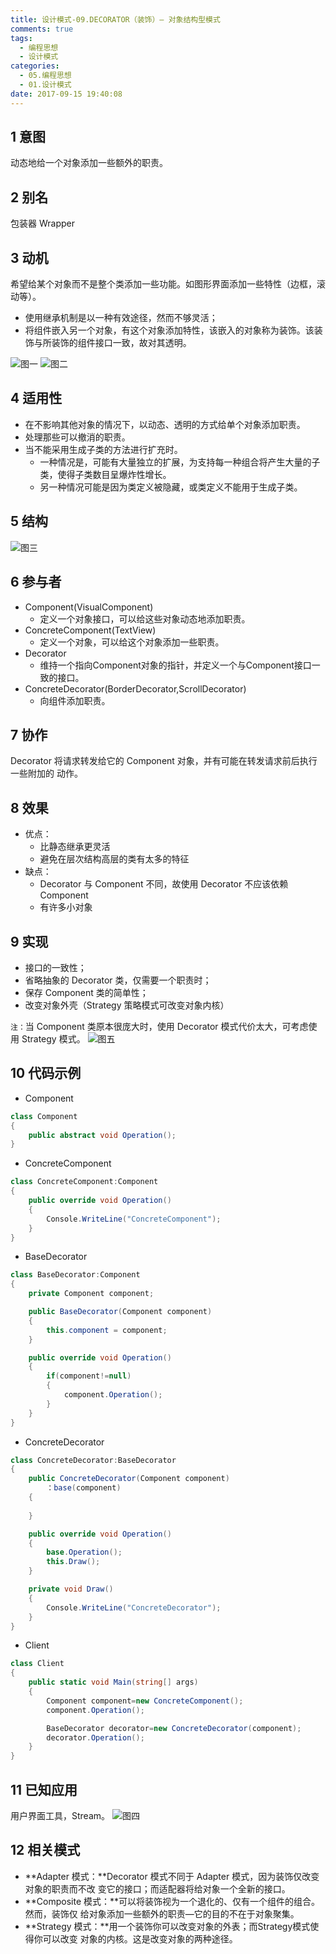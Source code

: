 ```yaml
---
title: 设计模式-09.DECORATOR（装饰）— 对象结构型模式
comments: true
tags:
  - 编程思想
  - 设计模式
categories:
  - 05.编程思想
  - 01.设计模式
date: 2017-09-15 19:40:08
---
```

## 1 意图

动态地给一个对象添加一些额外的职责。

## 2 别名

包装器 Wrapper

## 3 动机

希望给某个对象而不是整个类添加一些功能。如图形界面添加一些特性（边框，滚动等）。
- 使用继承机制是以一种有效途径，然而不够灵活；
- 将组件嵌入另一个对象，有这个对象添加特性，该嵌入的对象称为装饰。该装饰与所装饰的组件接口一致，故对其透明。

![图一](/images/posts/装饰1.png)
![图二](/images/posts/装饰2.png)
<!--more-->

## 4 适用性

- 在不影响其他对象的情况下，以动态、透明的方式给单个对象添加职责。
- 处理那些可以撤消的职责。
- 当不能采用生成子类的方法进行扩充时。
    - 一种情况是，可能有大量独立的扩展，为支持每一种组合将产生大量的子类，使得子类数目呈爆炸性增长。
    - 另一种情况可能是因为类定义被隐藏，或类定义不能用于生成子类。

## 5 结构

![图三](/images/posts/装饰3.png)

## 6 参与者

- Component(VisualComponent)
    - 定义一个对象接口，可以给这些对象动态地添加职责。
- ConcreteComponent(TextView)
    - 定义一个对象，可以给这个对象添加一些职责。
- Decorator
    - 维持一个指向Component对象的指针，并定义一个与Component接口一致的接口。
- ConcreteDecorator(BorderDecorator,ScrollDecorator)
    - 向组件添加职责。

## 7 协作

Decorator 将请求转发给它的 Component 对象，并有可能在转发请求前后执行一些附加的
动作。

## 8 效果

- 优点：
    - 比静态继承更灵活
    - 避免在层次结构高层的类有太多的特征
- 缺点：
    - Decorator 与 Component 不同，故使用 Decorator 不应该依赖 Component
    - 有许多小对象

## 9 实现

- 接口的一致性；
- 省略抽象的 Decorator 类，仅需要一个职责时；
- 保存 Component 类的简单性；
- 改变对象外壳（Strategy 策略模式可改变对象内核）

`注：`当 Component 类原本很庞大时，使用 Decorator 模式代价太大，可考虑使用 Strategy 模式。
![图五](/images/posts/装饰5.png)

## 10 代码示例

- Component
```c#
class Component
{
    public abstract void Operation();
}
```
- ConcreteComponent
```c#
class ConcreteComponent:Component
{
    public override void Operation()
    {
        Console.WriteLine("ConcreteComponent");
    }
}
```
- BaseDecorator
```c#
class BaseDecorator:Component
{
    private Component component;

    public BaseDecorator(Component component)
    {
        this.component = component;
    }

    public override void Operation()
    {       
        if(component!=null)
        {
            component.Operation();
        }       
    }   
}
```
- ConcreteDecorator
```c#
class ConcreteDecorator:BaseDecorator
{
    public ConcreteDecorator(Component component)
        ：base(component)
    {
        
    }

    public override void Operation()
    {       
        base.Operation();
        this.Draw();
    } 

    private void Draw()
    {
        Console.WriteLine("ConcreteDecorator");        
    }
}
```
- Client
```c#
class Client
{
    public static void Main(string[] args)
    {
        Component component=new ConcreteComponent();
        component.Operation();

        BaseDecorator decorator=new ConcreteDecorator(component);
        decorator.Operation();
    } 
}
```

## 11 已知应用

用户界面工具，Stream。
![图四](/images/posts/装饰4.png)

## 12 相关模式

- **Adapter 模式：**Decorator 模式不同于 Adapter 模式，因为装饰仅改变对象的职责而不改
变它的接口；而适配器将给对象一个全新的接口。
- **Composite 模式：**可以将装饰视为一个退化的、仅有一个组件的组合。然而，装饰仅
给对象添加一些额外的职责—它的目的不在于对象聚集。
- **Strategy 模式：**用一个装饰你可以改变对象的外表；而Strategy模式使得你可以改变
对象的内核。这是改变对象的两种途径。
